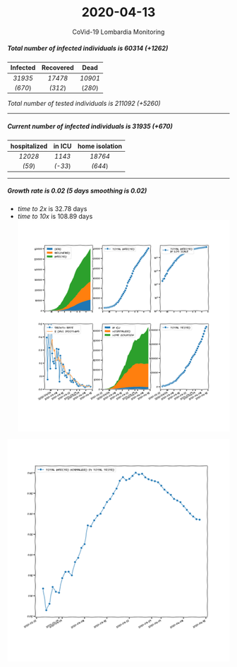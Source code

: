 <div align='center'>

# 2020-04-13
CoVid-19 Lombardia Monitoring
</div>

##### Total number of infected individuals is 60314 (+1262)
Infected | Recovered | Dead
:---: | :---: | :---:
*31935* | *17478* | *10901*
*(670*) | *(312*) | (*280*)

*Total number of tested individuals is 211092 (+5260)*
***
##### Current number of infected individuals is 31935 (+670)
hospitalized | in ICU | home isolation
:---: | :---: | :---:
*12028* |*1143* |*18764*
*(59*) |*(-33*) |*(644*)
***
##### Growth rate is 0.02 (5 days smoothing is 0.02)
- *time to 2x* is 32.78 days
- *time to 10x* is 108.89 days
![stats][stats]

![infected_normalized][infected_normalized]

[stats]: stats_Lombardia.png
[infected_normalized]: infected_normalized_Lombardia.png
